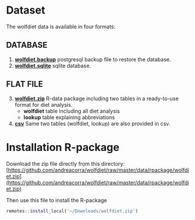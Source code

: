 # Dataset

The wolfdiet data is available in four formats: 

## DATABASE
1. **[wolfdiet.backup](https://github.com/andreacorra/wolfdiet/raw/master/data/psql)** postgresql backup file to restore the database. 
2. **[wolfdiet.sqlite](https://github.com/andreacorra/wolfdiet/raw/master/data/sqlite)** sqlite database.  

## FLAT FILE 
3. **[wolfdiet.zip](https://github.com/andreacorra/wolfdiet/raw/master/data/rpackage)** R-data package including two tables in a ready-to-use format for diet analysis.
   * **wolfdiet** table including all diet analysis
   * **lookup** table explaining abbreviations 
4. **[csv](https://github.com/andreacorra/wolfdiet/raw/master/data/csv)** Same two tables (wolfdiet, lookup) are also provided in csv. 

# Installation R-package

Download the zip file directly from this directory: [https://github.com/andreacorra/wolfdiet/raw/master/data/rpackage/wolfdiet.zip](https://github.com/andreacorra/wolfdiet/raw/master/data/rpackage/wolfdiet.zip)

Then use this file to install the R-package

``` r
remotes::install_local('~/Downloads/wolfdiet.zip')
``` 
